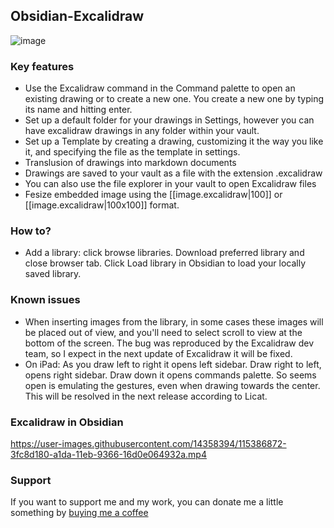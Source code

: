 ## Obsidian-Excalidraw
![image](https://user-images.githubusercontent.com/14358394/115391516-d9df4880-a1df-11eb-95a9-cad850cdf9fc.png)

### Key features
- Use the Excalidraw command in the Command palette to open an existing drawing or to create a new one. You create a new one by typing its name and hitting enter.
- Set up a default folder for your drawings in Settings, however you can have excalidraw drawings in any folder within your vault.
- Set up a Template by creating a drawing, customizing it the way you like it, and specifying the file as the template in settings.
- Translusion of drawings into markdown documents
- Drawings are saved to your vault as a file with the extension .excalidraw
- You can also use the file explorer in your vault to open Excalidraw files
- Fesize embedded image using the [[image.excalidraw|100]] or [[image.excalidraw|100x100]] format.

### How to?
- Add a library: click browse libraries. Download preferred library and close browser tab. Click Load library in Obsidian to load your locally saved library.

### Known issues
- When inserting images from the library, in some cases these images will be placed out of view, and you'll need to select scroll to view at the bottom of the screen. The bug was reproduced by the Excalidraw dev team, so I expect in the next update of Excalidraw it will be fixed.
- On iPad: As you draw left to right it opens left sidebar. Draw right to left, opens right sidebar. Draw down it opens commands palette. So seems open is emulating the gestures, even when drawing towards the center. This will be resolved in the next release according to Licat.

### Excalidraw in Obsidian
https://user-images.githubusercontent.com/14358394/115386872-3fc8d180-a1da-11eb-9366-16d0e064932a.mp4

### Support
If you want to support me and my work, you can donate me a little something by [buying me a coffee](https://ko-fi.com/zsolt)



